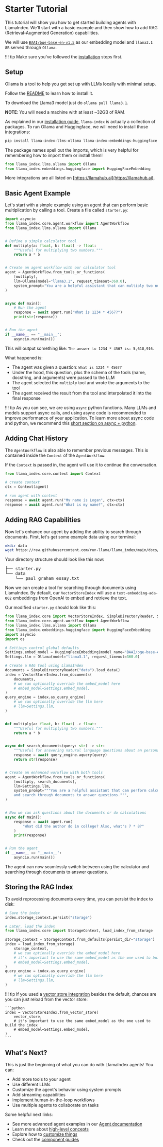 # Starter Tutorial

This tutorial will show you how to get started building agents with LlamaIndex. We'll start with a basic example and then show how to add RAG (Retrieval-Augmented Generation) capabilities.


We will use [`BAAI/bge-base-en-v1.5`](https://huggingface.co/BAAI/bge-base-en-v1.5) as our embedding model and `llama3.1 8B` served through `Ollama`.

!!! tip
    Make sure you've followed the [installation](installation.md) steps first.

## Setup

Ollama is a tool to help you get set up with LLMs locally with minimal setup.

Follow the [README](https://github.com/jmorganca/ollama) to learn how to install it.

To download the Llama3 model just do `ollama pull llama3.1`.

**NOTE**: You will need a machine with at least ~32GB of RAM.

As explained in our [installation guide](installation.md), `llama-index` is actually a collection of packages. To run Ollama and Huggingface, we will need to install those integrations:

```bash
pip install llama-index-llms-ollama llama-index-embeddings-huggingface
```

The package names spell out the imports, which is very helpful for remembering how to import them or install them!

```python
from llama_index.llms.ollama import Ollama
from llama_index.embeddings.huggingface import HuggingFaceEmbedding
```

More integrations are all listed on [https://llamahub.ai](https://llamahub.ai).

## Basic Agent Example

Let's start with a simple example using an agent that can perform basic multiplication by calling a tool. Create a file called `starter.py`:

```python
import asyncio
from llama_index.core.agent.workflow import AgentWorkflow
from llama_index.llms.ollama import Ollama


# Define a simple calculator tool
def multiply(a: float, b: float) -> float:
    """Useful for multiplying two numbers."""
    return a * b


# Create an agent workflow with our calculator tool
agent = AgentWorkflow.from_tools_or_functions(
    [multiply],
    llm=Ollama(model="llama3.1", request_timeout=360.0),
    system_prompt="You are a helpful assistant that can multiply two numbers.",
)


async def main():
    # Run the agent
    response = await agent.run("What is 1234 * 4567?")
    print(str(response))


# Run the agent
if __name__ == "__main__":
    asyncio.run(main())
```

This will output something like: `The answer to 1234 * 4567 is: 5,618,916.`

What happened is:

- The agent was given a question: `What is 1234 * 4567?`
- Under the hood, this question, plus the schema of the tools (name, docstring, and arguments) were passed to the LLM
- The agent selected the `multiply` tool and wrote the arguments to the tool
- The agent received the result from the tool and interpolated it into the final response

!!! tip
    As you can see, we are using `async` python functions. Many LLMs and models support async calls, and using async code is recommended to improve performance of your application. To learn more about async code and python, we recommend this [short section on async + python](./async_python.md).

## Adding Chat History

The `AgentWorkflow` is also able to remember previous messages. This is contained inside the `Context` of the `AgentWorkflow`.

If the `Context` is passed in, the agent will use it to continue the conversation.

```python
from llama_index.core.context import Context

# create context
ctx = Context(agent)

# run agent with context
response = await agent.run("My name is Logan", ctx=ctx)
response = await agent.run("What is my name?", ctx=ctx)
```

## Adding RAG Capabilities

Now let's enhance our agent by adding the ability to search through documents. First, let's get some example data using our terminal:

```bash
mkdir data
wget https://raw.githubusercontent.com/run-llama/llama_index/main/docs/docs/examples/data/paul_graham/paul_graham_essay.txt -O data/paul_graham_essay.txt
```

Your directory structure should look like this now:

<pre>
├── starter.py
└── data
    └── paul_graham_essay.txt
</pre>

Now we can create a tool for searching through documents using LlamaIndex. By default, our `VectorStoreIndex` will use a `text-embedding-ada-002` embeddings from OpenAI to embed and retrieve the text.

Our modified `starter.py` should look like this:

```python
from llama_index.core import VectorStoreIndex, SimpleDirectoryReader, Settings
from llama_index.core.agent.workflow import AgentWorkflow
from llama_index.llms.ollama import Ollama
from llama_index.embeddings.huggingface import HuggingFaceEmbedding
import asyncio
import os

# Settings control global defaults
Settings.embed_model = HuggingFaceEmbedding(model_name="BAAI/bge-base-en-v1.5")
Settings.llm = Ollama(model="llama3.1", request_timeout=360.0)

# Create a RAG tool using LlamaIndex
documents = SimpleDirectoryReader("data").load_data()
index = VectorStoreIndex.from_documents(
    documents,
    # we can optionally override the embed_model here
    # embed_model=Settings.embed_model,
)
query_engine = index.as_query_engine(
    # we can optionally override the llm here
    # llm=Settings.llm,
)


def multiply(a: float, b: float) -> float:
    """Useful for multiplying two numbers."""
    return a * b


async def search_documents(query: str) -> str:
    """Useful for answering natural language questions about an personal essay written by Paul Graham."""
    response = await query_engine.aquery(query)
    return str(response)


# Create an enhanced workflow with both tools
agent = AgentWorkflow.from_tools_or_functions(
    [multiply, search_documents],
    llm=Settings.llm,
    system_prompt="""You are a helpful assistant that can perform calculations
    and search through documents to answer questions.""",
)


# Now we can ask questions about the documents or do calculations
async def main():
    response = await agent.run(
        "What did the author do in college? Also, what's 7 * 8?"
    )
    print(response)


# Run the agent
if __name__ == "__main__":
    asyncio.run(main())
```

The agent can now seamlessly switch between using the calculator and searching through documents to answer questions.

## Storing the RAG Index

To avoid reprocessing documents every time, you can persist the index to disk:

```python
# Save the index
index.storage_context.persist("storage")

# Later, load the index
from llama_index.core import StorageContext, load_index_from_storage

storage_context = StorageContext.from_defaults(persist_dir="storage")
index = load_index_from_storage(
    storage_context,
    # we can optionally override the embed_model here
    # it's important to use the same embed_model as the one used to build the index
    # embed_model=Settings.embed_model,
)
query_engine = index.as_query_engine(
    # we can optionally override the llm here
    # llm=Settings.llm,
)
```

!!! tip
    If you used a [vector store integration](../module_guides/storing/vector_stores.md) besides the default, chances are you can just reload from the vector store:

    ```python
    index = VectorStoreIndex.from_vector_store(
        vector_store,
        # it's important to use the same embed_model as the one used to build the index
        # embed_model=Settings.embed_model,
    )
    ```

## What's Next?

This is just the beginning of what you can do with LlamaIndex agents! You can:

- Add more tools to your agent
- Use different LLMs
- Customize the agent's behavior using system prompts
- Add streaming capabilities
- Implement human-in-the-loop workflows
- Use multiple agents to collaborate on tasks

Some helpful next links:

- See more advanced agent examples in our [Agent documentation](../understanding/agent/multi_agents.md)
- Learn more about [high-level concepts](./concepts.md)
- Explore how to [customize things](./customization.md)
- Check out the [component guides](../module_guides/index.md)
